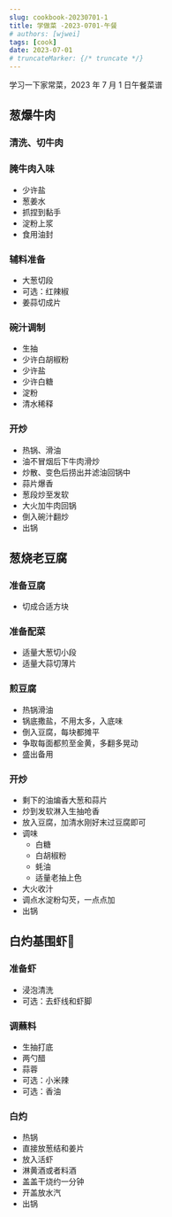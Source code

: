 ```yaml
---
slug: cookbook-20230701-1
title: 学做菜 -2023-0701-午餐
# authors: [wjwei]
tags: [cook]
date: 2023-07-01
# truncateMarker: {/* truncate */}
---
```


学习一下家常菜，2023 年 7 月 1 日午餐菜谱
<!-- truncate  -->
## 葱爆牛肉

### 清洗、切牛肉
### 腌牛肉入味

- 少许盐
- 葱姜水
- 抓捏到黏手
- 淀粉上浆
- 食用油封

### 辅料准备
- 大葱切段
- 可选：红辣椒
- 姜蒜切成片

### 碗汁调制
- 生抽
- 少许白胡椒粉
- 少许盐
- 少许白糖
- 淀粉
- 清水稀释

### 开炒
- 热锅、滑油
- 油不冒烟后下牛肉滑炒
- 炒散、变色后捞出并滤油回锅中
- 蒜片爆香
- 葱段炒至发软
- 大火加牛肉回锅
- 倒入碗汁翻炒
- 出锅

## 葱烧老豆腐

### 准备豆腐
- 切成合适方块

### 准备配菜
- 适量大葱切小段
- 适量大蒜切薄片

### 煎豆腐
- 热锅滑油
- 锅底撒盐，不用太多，入底味
- 倒入豆腐，每块都摊平
- 争取每面都煎至金黄，多翻多晃动
- 盛出备用

### 开炒
- 剩下的油煸香大葱和蒜片
- 炒到发软淋入生抽呛香
- 放入豆腐，加清水刚好末过豆腐即可
- 调味
    - 白糖
    - 白胡椒粉
    - 蚝油
    - 适量老抽上色
- 大火收汁
- 调点水淀粉勾芡，一点点加
- 出锅

## 白灼基围虾🦐

### 准备虾
- 浸泡清洗
- 可选：去虾线和虾脚

### 调蘸料
- 生抽打底
- 两勺醋
- 蒜蓉
- 可选：小米辣
- 可选：香油

### 白灼
- 热锅
- 直接放葱结和姜片
- 放入活虾
- 淋黄酒或者料酒
- 盖盖干烧约一分钟
- 开盖放水汽
- 出锅